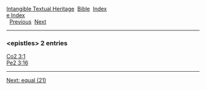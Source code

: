 [Intangible Textual Heritage](../../index)  [Bible](../index) 
[Index](index)   
[e Index](_e_)  
  [Previous](c03807)  [Next](c03809) 

------------------------------------------------------------------------

### &lt;epistles&gt; 2 entries

[Co2 3:1](../kjv/co2003.htm#001)  
[Pe2 3:16](../kjv/pe2003.htm#016)  

------------------------------------------------------------------------

[Next: equal (21)](c03809)
